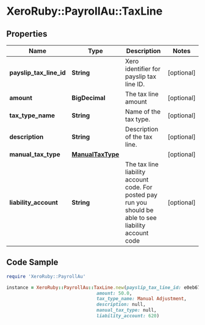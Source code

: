 # XeroRuby::PayrollAu::TaxLine

## Properties

Name | Type | Description | Notes
------------ | ------------- | ------------- | -------------
**payslip_tax_line_id** | **String** | Xero identifier for payslip tax line ID. | [optional] 
**amount** | **BigDecimal** | The tax line amount | [optional] 
**tax_type_name** | **String** | Name of the tax type. | [optional] 
**description** | **String** | Description of the tax line. | [optional] 
**manual_tax_type** | [**ManualTaxType**](ManualTaxType.md) |  | [optional] 
**liability_account** | **String** | The tax line liability account code. For posted pay run you should be able to see liability account code | [optional] 

## Code Sample

```ruby
require 'XeroRuby::PayrollAu'

instance = XeroRuby::PayrollAu::TaxLine.new(payslip_tax_line_id: e0eb6747-7c17-4075-b804-989f8d4e5d39,
                                 amount: 50.0,
                                 tax_type_name: Manual Adjustment,
                                 description: null,
                                 manual_tax_type: null,
                                 liability_account: 620)
```


